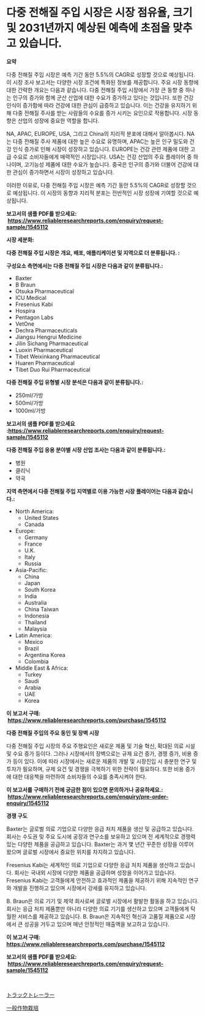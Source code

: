 <p><h1>다중 전해질 주입 시장은 시장 점유율, 크기 및 2031년까지 예상된 예측에 초점을 맞추고 있습니다.</h1></p><p><strong>요약</strong></p>
<p><p>다중 전해질 주입 시장은 예측 기간 동안 5.5%의 CAGR로 성장할 것으로 예상됩니다. 이 시장 조사 보고서는 다양한 시장 조건에 특화된 정보를 제공합니다. 주요 시장 동향에 대한 간략한 개요는 다음과 같습니다. 다중 전해질 주입 시장에서 가장 큰 동향 중 하나는 인구의 증가와 함께 군산 산업에 대한 수요가 증가하고 있다는 것입니다. 또한 건강 인식이 증가함에 따라 건강에 대한 관심이 급증하고 있습니다. 이는 건강을 유지하기 위해 다중 전해질 주사를 받는 사람들의 수요를 증가 시키는 요인으로 작용합니다. 시장 동향은 산업의 성장에 중요한 역할을 합니다.</p><p>NA, APAC, EUROPE, USA, 그리고 China의 지리적 분포에 대해서 알아봅시다. NA는 다중 전해질 주사 제품에 대한 높은 수요로 유명하며, APAC는 높은 인구 밀도와 건강 인식 증가로 인해 시장이 성장하고 있습니다. EUROPE는 건강 관련 제품에 대한 고급 수요로 소비자들에게 매력적인 시장입니다. USA는 건강 산업의 주요 플레이어 중 하나이며, 고기능성 제품에 대한 수요가 높습니다. 중국은 인구의 증가와 더불어 건강에 대한 관심이 증가하면서 시장이 성장하고 있습니다.</p><p>이러한 이유로, 다중 전해질 주입 시장은 예측 기간 동안 5.5%의 CAGR로 성장할 것으로 예상됩니다. 이 시장의 동향과 지리적 분포는 전반적인 시장 성장에 기여할 것으로 예상됩니다.</p></p>
<p><strong>보고서의 샘플 PDF를 받으세요: &nbsp;<a href="https://www.reliableresearchreports.com/enquiry/request-sample/1545112">https://www.reliableresearchreports.com/enquiry/request-sample/1545112</a></strong></p>
<p><strong>시장 세분화:</strong></p>
<p><strong> 다중 전해질 주입 시장은 개요, 배포, 애플리케이션 및 지역으로 더 분류됩니다. :</strong></p>
<p><strong>구성요소 측면에서는 다중 전해질 주입 시장은 다음과 같이 분류됩니다.:</strong></p>
<p><ul><li>Baxter</li><li>B Braun</li><li>Otsuka Pharmaceutical</li><li>ICU Medical</li><li>Fresenius Kabi</li><li>Hospira</li><li>Pentagon Labs</li><li>VetOne</li><li>Dechra Pharmaceuticals</li><li>Jiangsu Hengrui Medicine</li><li>Jilin Sichang Pharmaceutical</li><li>Luoxin Pharmaceutical</li><li>Tibet Weixinkang Pharmaceutical</li><li>Huaren Pharmaceutical</li><li>Tibet Duo Rui Pharmaceutical</li></ul></p>
<p><strong> 다중 전해질 주입 유형별 시장 분석은 다음과 같이 분류됩니다.:</strong></p>
<p><ul><li>250ml/가방</li><li>500ml/가방</li><li>1000ml/가방</li></ul></p>
<p><strong>보고서의 샘플 PDF를 받으세요 :<a href="https://www.reliableresearchreports.com/enquiry/request-sample/1545112">https://www.reliableresearchreports.com/enquiry/request-sample/1545112</a></strong></p>
<p><strong> 다중 전해질 주입 응용 분야별 시장 산업 조사는 다음과 같이 분류됩니다.:</strong></p>
<p><ul><li>병원</li><li>클리닉</li><li>약국</li></ul></p>
<p><strong>지역 측면에서 다중 전해질 주입 지역별로 이용 가능한 시장 플레이어는 다음과 같습니다.:</strong></p>
<p><ul>
    <li>
        North America:
        <ul>
            <li>United States</li>
            <li>Canada</li>
        </ul>
    </li>
    <li>
        Europe:
        <ul>
            <li>Germany</li>
            <li>France</li>
            <li>U.K.</li>
            <li>Italy</li>
            <li>Russia</li>
        </ul>
    </li>
    <li>
        Asia-Pacific:
        <ul>
            <li>China</li>
            <li>Japan</li>
            <li>South Korea</li>
            <li>India</li>
            <li>Australia</li>
            <li>China Taiwan</li>
            <li>Indonesia</li>
            <li>Thailand</li>
            <li>Malaysia</li>
        </ul>
    </li>
    <li>
        Latin America:
        <ul>
            <li>Mexico</li>
            <li>Brazil</li>
            <li>Argentina Korea</li>
            <li>Colombia</li>
        </ul>
    </li>
    <li>
        Middle East & Africa:
        <ul>
            <li>Turkey</li>
            <li>Saudi</li>
            <li>Arabia</li>
            <li>UAE</li>
            <li>Korea</li>
        </ul>
    </li>
    </ul></p>
<p><strong>이 보고서 구매: &nbsp;<a href="https://www.reliableresearchreports.com/purchase/1545112">https://www.reliableresearchreports.com/purchase/1545112</a></strong></p>
<p><strong>다중 전해질 주입의 주요 동인 및 장벽 시장</strong></p>
<p><p>다중 전해질 주입 시장의 주요 주행요인은 새로운 제품 및 기술 혁신, 확대된 의료 시설 및 수요 증가 등이다. 그러나 시장에서의 장벽으로는 규제 요건 증가, 경쟁 증가, 비용 증가 등이 있다. 이에 따라 시장에서는 새로운 제품의 개발 및 시장진입 시 충분한 연구 및 투자가 필요하며, 규제 요건 및 경쟁을 극복하기 위한 전략이 필요하다. 또한 비용 증가에 대한 대응책을 마련하여 소비자들의 수요를 충족시켜야 한다.</p></p>
<p><strong>이 보고서를 구매하기 전에 궁금한 점이 있으면 문의하거나 공유하세요.: &nbsp;<a href="https://www.reliableresearchreports.com/enquiry/pre-order-enquiry/1545112">https://www.reliableresearchreports.com/enquiry/pre-order-enquiry/1545112</a></strong></p>
<p><strong>경쟁 구도</strong></p>
<p><p>Baxter는 글로벌 의료 기업으로 다양한 응급 처치 제품을 생산 및 공급하고 있습니다. 회사는 수도권 및 주요 도시에 공장과 연구소를 보유하고 있으며 전 세계적으로 경쟁력 있는 다양한 제품을 공급하고 있습니다. Baxter는 과거 몇 년간 꾸준한 성장을 이루어 왔으며 글로벌 시장에서 중요한 위치를 차지하고 있습니다.</p><p>Fresenius Kabi는 세계적인 의료 기업으로 다양한 응급 처치 제품을 생산하고 있습니다. 회사는 국내외 시장에 다양한 제품을 공급하며 성장을 이어가고 있습니다. Fresenius Kabi는 고객들에게 안전하고 효과적인 제품을 제공하기 위해 지속적인 연구와 개발을 진행하고 있으며 시장에서 강세를 유지하고 있습니다.</p><p>B. Braun은 의료 기기 및 제약 회사로써 글로벌 시장에서 활발한 활동을 하고 있습니다. 회사는 응급 처치 제품뿐만 아니라 다양한 의료 기기를 생산하고 있으며 고객들에게 탁월한 서비스를 제공하고 있습니다. B. Braun은 지속적인 혁신과 고품질 제품으로 시장에서 큰 성공을 거두고 있으며 매년 안정적인 매출액을 보고하고 있습니다.</p></p>
<p><strong>이 보고서 구매: &nbsp; <a href="https://www.reliableresearchreports.com/purchase/1545112">https://www.reliableresearchreports.com/purchase/1545112</a></strong></p>
<p><strong>보고서의 샘플 PDF를 받으세요: &nbsp;<a href="https://www.reliableresearchreports.com/enquiry/request-sample/1545112">https://www.reliableresearchreports.com/enquiry/request-sample/1545112</a></strong><strong></strong></p>
<p>&nbsp;</p>
<p><p><a href="https://github.com/marbadji/Market-Research-Report-List-1/blob/main/886533814900.md">トラックトレーラー</a></p><p><a href="https://github.com/KaydenJohns1964/Market-Research-Report-List-1/blob/main/293831714901.md">一般作物栽培</a></p></p>